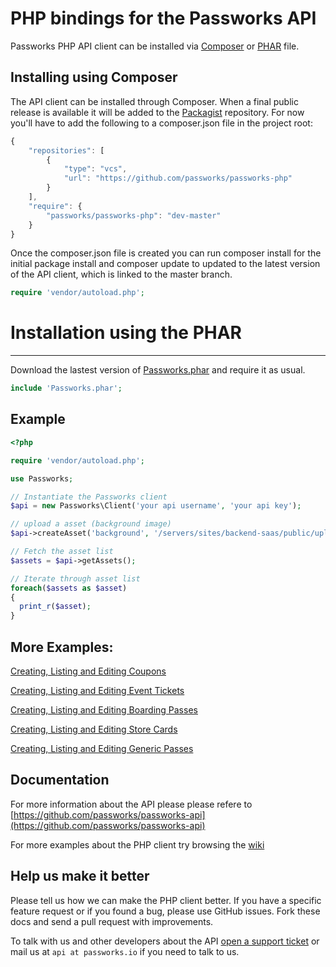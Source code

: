 PHP bindings for the Passworks API
================================================

Passworks PHP API client can be installed via [Composer](https://github.com/composer/composer) or [PHAR](http://php.net/manual/en/intro.phar.php) file.



Installing using Composer
-----------------

The API client can be installed through Composer. When a final public release is available it will be added to the [Packagist](https://packagist.org/) repository. 
For now you'll have to add the following to a composer.json file in the project root:

```javascript
{
    "repositories": [
        {
            "type": "vcs",
            "url": "https://github.com/passworks/passworks-php"
        }
    ],
    "require": {
        "passworks/passworks-php": "dev-master"
    }
}
```

Once the composer.json file is created you can run composer install for the initial package install and composer update to updated to the latest version of the API client, which is linked to the master branch.


```php
require 'vendor/autoload.php';
```

# Installation using the PHAR
------------------

Download the lastest version of [Passworks.phar](https://github.com/passworks/passworks-php/releases/latest) and require it as usual.

```php
include 'Passworks.phar';
```

Example
-----------------

```php
<?php

require 'vendor/autoload.php';

use Passworks;

// Instantiate the Passworks client
$api = new Passworks\Client('your api username', 'your api key');

// upload a asset (background image)
$api->createAsset('background', '/servers/sites/backend-saas/public/uploads/asset/368/original.png');

// Fetch the asset list
$assets = $api->getAssets();

// Iterate through asset list
foreach($assets as $asset)
{
  print_r($asset);
}
```

More Examples:
---------------------
[Creating, Listing and Editing Coupons](https://github.com/passworks/passworks-php/wiki/Creating,-Listing-and-Editing-Coupons) 

[Creating, Listing and Editing Event Tickets](https://github.com/passworks/passworks-php/wiki/Creating,-Listing-and-Editing-Event-Tickets) 

[Creating, Listing and Editing Boarding Passes](https://github.com/passworks/passworks-php/wiki/Creating,-Listing-and-Editing-Boarding-Passes) 

[Creating, Listing and Editing Store Cards](https://github.com/passworks/passworks-php/wiki/Creating,-Listing-and-Editing-Store-Cards) 

[Creating, Listing and Editing Generic Passes](https://github.com/passworks/passworks-php/wiki/Creating,-Listing-and-Editing-Generic-Passes)

    
Documentation
----------------------
For more information about the API please please refere to [https://github.com/passworks/passworks-api](https://github.com/passworks/passworks-api)

For more examples about the PHP client try browsing the [wiki](https://github.com/passworks/passworks-php/wiki)

Help us make it better
----------------------

Please tell us how we can make the PHP client better. If you have a specific feature request or if you found a bug, please use GitHub issues. Fork these docs and send a pull request with improvements.

To talk with us and other developers about the API [open a support ticket](https://github.com/passworks/passworks-php/issues) or mail us at `api at passworks.io` if you need to talk to us.
